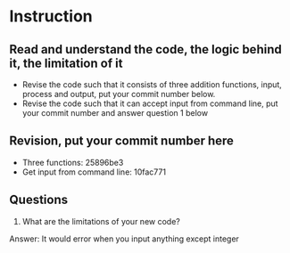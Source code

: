 ﻿# Instruction

## Read and understand the code, the logic behind it, the limitation of it
* Revise the code such that it consists of three addition functions, input, process and output, put your commit number below.
* Revise the code such that it can accept input from command line, put your commit number and answer question 1 below

## Revision, put your commit number here
* Three functions: 25896be3
* Get input from command line: 10fac771 

## Questions
1. What are the limitations of your new code?

Answer: It would error when you input anything except integer 